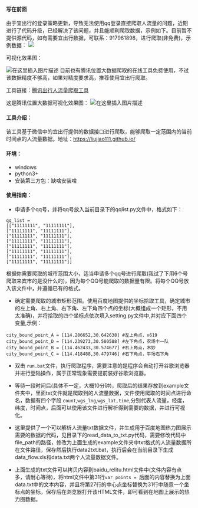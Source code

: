#### 写在前面
由于宜出行的登录策略更新，导致无法使用qq登录直接爬取人流量的问题，近期进行了代码升级，已经解决了该问题，并且能顺利爬取数据，示例如下。目前暂不提供源代码，如有需要宜出行数据，可联系：917961898，进行爬取(非免费)，示例数据：
![
](https://img-blog.csdnimg.cn/2019091609403833.png?x-oss-process=image/watermark,type_ZmFuZ3poZW5naGVpdGk,shadow_10,text_aHR0cHM6Ly9ibG9nLmNzZG4ubmV0L3FxXzM0NDY0OTI2,size_16,color_FFFFFF,t_70)

可视化效果图：

![在这里插入图片描述](https://img-blog.csdnimg.cn/20190916094104405.png?x-oss-process=image/watermark,type_ZmFuZ3poZW5naGVpdGk,shadow_10,text_aHR0cHM6Ly9ibG9nLmNzZG4ubmV0L3FxXzM0NDY0OTI2,size_16,color_FFFFFF,t_70)
目前也有腾讯位置大数据爬取的在线工具免费使用，不过该数据精度不够高，如果对精度要求高，推荐使用宜出行爬取。

工具链接：[腾讯出行人流量爬取工具](http://www.mapboxx.cn/tool/tencet/)

这是腾讯位置大数据可视化效果图：
![在这里插入图片描述](https://img-blog.csdnimg.cn/20190828153306464.jpg?x-oss-process=image/watermark,type_ZmFuZ3poZW5naGVpdGk,shadow_10,text_aHR0cHM6Ly9ibG9nLmNzZG4ubmV0L3FxXzM0NDY0OTI2,size_16,color_FFFFFF,t_70)


#### 工具介绍：
该工具基于微信中的宜出行提供的数据接口进行爬取，能够爬取一定范围内的当前时间点的人流量数据。地址：https://liujiao111.github.io/

#### 环境：
- windows
- python3+
- 安装第三方包：缺啥安装啥

#### 使用指南：
- 申请多个qq号，并将qq号放入当前目录下的qqlist.py文件中，格式如下：
```
qq_list = 
[["11111111", "11111111"],
["11111111", "11111111"],
["11111111", "11111111"],
["11111111", "11111111"],
["11111111", "11111111"],
["11111111", "11111111"],
["11111111", "11111111"],
["11111111", "11111111"]]
```
根据你需要爬取的城市范围大小，适当申请多个qq号进行爬取(我试了下用6个号爬取来宾市的是没什么的)，因为每个QQ号能爬取的数据量有限。将每个QQ号放入该文件中，并遵循已有的格式。
- 确定需要爬取的城市矩形范围。使用百度地图提供的坐标拾取工具，确定城市的左上角、右上角、右下角、左下角四个点的坐标(大概组成一个矩形，不用太准确)，并将拾取的四个坐标点依次填入setting.py文件中,并对应下面四个变量,示例：
```
city_bound_point_A = [114.286652,30.642638] #左上角点，x619
city_bound_point_D = [114.239273,30.580588] #左下角点，农场十一队
city_bound_point_B = [114.462433,30.574677] #右上角点，木妙
city_bound_point_C = [114.418488,30.479746] #右下角点，牛场右下角
```
- 双击 `run.bat`文件，执行爬取程序，需要注意的是程序会自动打开谷歌浏览器并进行登陆操作，属于正常现象需要提前装好谷歌浏览器。
- 等待一段时间后(具体不一定，大概10分钟)，爬取后的结果存放到example文件夹中，里面txt文件就是爬取到的人流量数据，文件使用爬取的时间点进行命名，数据有四个字段 `count`,`wgs_lng`,`wgs_lat,time`,分别代表人流量，经度，纬度，时间点，后面可以使用该文件进行解析得到需要的数据，并进行可视化。

-  这里提供了一个可以解析人流量txt数据文件，并生成用于百度地图热力图展示需要的数据的代码，见目录下的read_data_to_txt.py代码，需要修改代码中file_path的路径，修改为上面生成的example文件夹中txt格式的人流量数据所在文件路径，保存然后执行data2txt.bat，执行后会在当前目录下生成data_flow.xls和data.txt两个人流量数据文件。
- 上面生成的txt文件可以拷贝内容到baidu_relitu.html文件中(文件内容有点多，请耐心等待)，将html文件中第31行`var points = `后面的内容替换为上面data.txt中的文本内容，并且将第27行的中心点坐标替换为31行中随意一个坐标点的坐标，保存后在浏览器打开该HTML文件，即可看到在地图上展示的热力图数据。
